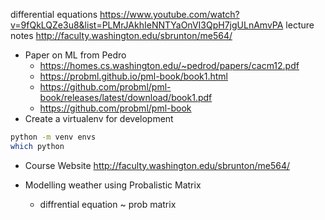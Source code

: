 differential equations
https://www.youtube.com/watch?v=9fQkLQZe3u8&list=PLMrJAkhIeNNTYaOnVI3QpH7jgULnAmvPA
lecture notes
http://faculty.washington.edu/sbrunton/me564/

- Paper on ML from Pedro
    - https://homes.cs.washington.edu/~pedrod/papers/cacm12.pdf
    - https://probml.github.io/pml-book/book1.html
    - https://github.com/probml/pml-book/releases/latest/download/book1.pdf
    - https://github.com/probml/pml-book
- Create a virtualenv for development
```bash
python -m venv envs    
which python
```

- Course Website
    http://faculty.washington.edu/sbrunton/me564/

- Modelling weather using Probalistic Matrix
    - diffrential equation ~ prob matrix